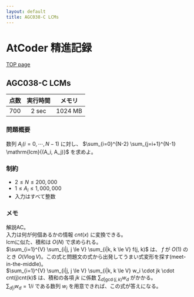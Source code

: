 ```yaml
---
layout: default
title: AGC038-C LCMs
---
```


# **AtCoder 精進記録**
[TOP page](../)
## AGC038-C LCMs

|点数|実行時間|メモリ|
|:-:|:-:|:-:|
|700|2 sec|1024 MB|

### 問題概要
数列 $A_i (i=0,\cdots,N-1)$ に対し、 $\sum_{i=0}^{N-2} \sum_{j=i+1}^{N-1} \mathrm{lcm}{(A_i, A_j)}$ を求めよ。

### 制約
- $2 \le N \le 200{,}000$
- $1 \le A_i \le 1{,}000{,}000$
- 入力はすべて整数

### メモ
解説AC。  
入力は何が何個あるかの情報 $cnt(x)$ に変換できる。  
lcmに似た、積和は $O(N)$ で求められる。  
$\sum_{i=1}^{V} \sum_{i|j, j \le V} \sum_{i|k, k \le V} f(j, k)$ は、 $f$ が $O(1)$ のとき $O(V \log V)$。この式と問題文の式から出発してうまい式変形を探す(meet-in-the-middle)。  
$\sum_{i=1}^{V} \sum_{i|j, j \le V} \sum_{i|k, k \le V} w_i \cdot jk \cdot cnt(j)cnt(k)$ は、積和の各項 $jk$ に係数 $\sum_{d|\gcd(j, k)} w_d$ がかかる。  
$\sum_{d|i} w_d = 1/i$ である数列 $w_i$ を用意できれば、この式が答えになる。
